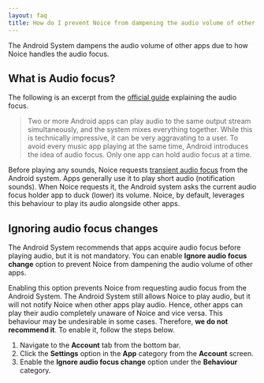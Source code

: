 ```yaml
---
layout: faq
title: How do I prevent Noice from dampening the audio volume of other apps?
---
```


The Android System dampens the audio volume of other apps due to how Noice
handles the audio focus.

## What is Audio focus?

The following is an excerpt from the [official
guide](https://developer.android.com/guide/topics/media-apps/audio-focus)
explaining the audio focus.

> Two or more Android apps can play audio to the same output stream
> simultaneously, and the system mixes everything together. While this is
> technically impressive, it can be very aggravating to a user. To avoid every
> music app playing at the same time, Android introduces the idea of audio
> focus. Only one app can hold audio focus at a time.

Before playing any sounds, Noice requests [transient audio
focus](https://developer.android.com/reference/android/media/AudioManager#AUDIOFOCUS_GAIN_TRANSIENT_MAY_DUCK)
from the Android system. Apps generally use it to play short audio (notification
sounds). When Noice requests it, the Android system asks the current audio focus
holder app to duck (lower) its volume. Noice, by default, leverages this
behaviour to play its audio alongside other apps.

## Ignoring audio focus changes

The Android System recommends that apps acquire audio focus before playing
audio, but it is not mandatory. You can enable **Ignore audio focus change**
option to prevent Noice from dampening the audio volume of other apps.

Enabling this option prevents Noice from requesting audio focus from the Android
System. The Android System still allows Noice to play audio, but it will not
notify Noice when other apps play audio. Hence, other apps can play their audio
completely unaware of Noice and vice versa. This behaviour may be undesirable in
some cases. Therefore, **we do not recommend it**. To enable it, follow the
steps below.

1. Navigate to the **Account** tab from the bottom bar.
2. Click the **Settings** option in the **App** category from the **Account**
   screen.
3. Enable the **Ignore audio focus change** option under the **Behaviour**
   category.
